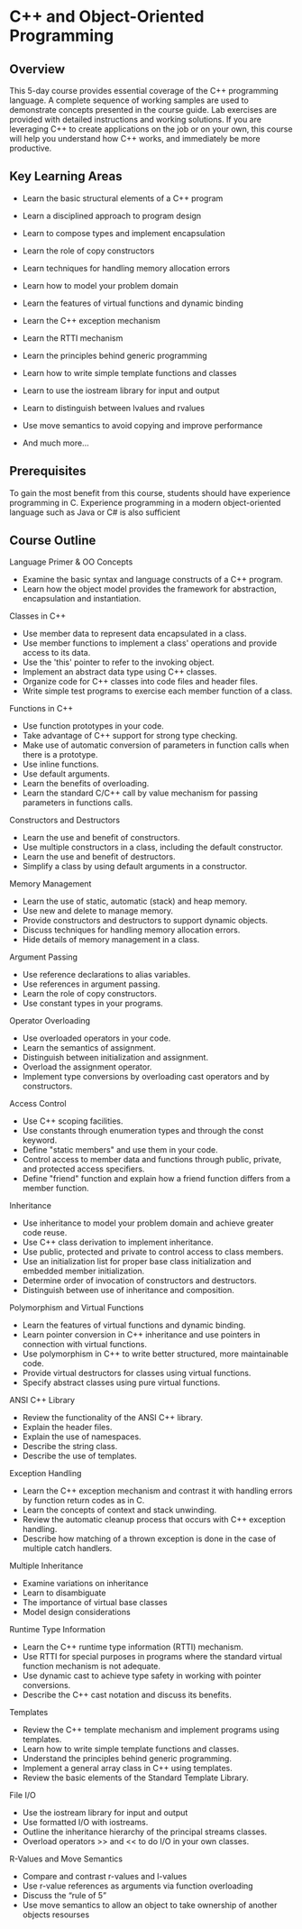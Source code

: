 # C++ and Object-Oriented Programming

## Overview

This 5-day course provides essential coverage of the C++ programming language.  A complete sequence of working samples are used to demonstrate concepts presented in the course guide. Lab exercises are provided with detailed instructions and working solutions. If you are leveraging C++ to create applications on the job or on your own, this course will help you understand how C++ works, and immediately be more productive.

## Key Learning Areas

- Learn the basic structural elements of a C++ program
- Learn a disciplined approach to program design
- Learn to compose types and implement encapsulation
- Learn the role of copy constructors
- Learn techniques for handling memory allocation errors
- Learn how to model your problem domain
- Learn the features of virtual functions and dynamic binding
- Learn the C++ exception mechanism
- Learn the RTTI mechanism
- Learn the principles behind generic programming
- Learn how to write simple template functions and classes
- Learn to use the iostream library for input and output
- Learn to distinguish between lvalues and rvalues
- Use move semantics to avoid copying and improve performance

- And much more...

## Prerequisites

To gain the most benefit from this course, students should have experience programming in C. Experience programming in a modern object-oriented language such as Java or C# is also sufficient

## Course Outline  

Language Primer & OO Concepts
- Examine the basic syntax and language constructs of a C++ program.
- Learn how the object model provides the framework for abstraction, encapsulation and instantiation.

Classes in C++
- Use member data to represent data encapsulated in a   class.
- Use member functions to implement a class' operations and provide access to its data.
- Use the 'this' pointer to refer to the invoking object.
- Implement an abstract data type using C++ classes.
- Organize code for C++ classes into code files and header files.
- Write simple test programs to exercise each member function of a class.

Functions in C++
- Use function prototypes in your code.
- Take advantage of C++ support for strong type checking.
- Make use of automatic conversion of parameters in function calls when there is a prototype.
- Use inline functions.
- Use default arguments.
- Learn the benefits of overloading.
- Learn the standard C/C++ call by value mechanism for passing parameters in functions calls.

Constructors and Destructors
- Learn the use and benefit of constructors.
- Use multiple constructors in a class, including the default constructor.
- Learn the use and benefit of destructors.
- Simplify a class by using default arguments in a constructor.

Memory Management
- Learn the use of static, automatic (stack) and heap memory.
- Use new and delete to manage memory.
- Provide constructors and destructors to support dynamic objects.
- Discuss techniques for handling memory allocation errors.
- Hide details of memory management in a class.

Argument Passing
- Use reference declarations to alias variables.
- Use references in argument passing.
- Learn the role of copy constructors.
- Use constant types in your programs.

Operator Overloading
- Use overloaded operators in your code.
- Learn the semantics of assignment.
- Distinguish between initialization and assignment.
- Overload the assignment operator.
- Implement type conversions by overloading cast operators and by constructors.

Access Control
- Use C++ scoping facilities.
- Use constants through enumeration types and through the const keyword.
- Define "static members" and use them in your code.
- Control access to member data and functions through public, private, and protected access specifiers.
- Define "friend" function and explain how a friend function differs from a member function.

Inheritance
- Use inheritance to model your problem domain and achieve greater code reuse.
- Use C++ class derivation to implement inheritance.
- Use public, protected and private to control access to class members.
- Use an initialization list for proper base class initialization and embedded member initialization.
- Determine order of invocation of constructors and destructors.
- Distinguish between use of inheritance and composition.

Polymorphism and Virtual Functions
- Learn the features of virtual functions and dynamic binding.
- Learn pointer conversion in C++ inheritance and use pointers in connection with virtual functions.
- Use polymorphism in C++ to write better structured, more maintainable code.
- Provide virtual destructors for classes using virtual functions.
- Specify abstract classes using pure virtual functions.

ANSI C++ Library
- Review the functionality of the ANSI C++ library.
- Explain the header files.
- Explain the use of namespaces.
- Describe the string class.
- Describe the use of templates.

Exception Handling
- Learn the C++ exception mechanism and contrast it with handling errors by function return codes as in C.
- Learn the concepts of context and stack unwinding.
- Review the automatic cleanup process that occurs with C++ exception handling.
- Describe how matching of a thrown exception is done in the case of multiple catch handlers.

Multiple Inheritance
 - Examine variations on inheritance
 - Learn to disambiguate
 - The importance of virtual base classes
 - Model design considerations

Runtime Type Information
- Learn the C++ runtime type information (RTTI) mechanism.
- Use RTTI for special purposes in programs where the standard virtual function mechanism is not adequate.
- Use dynamic cast to achieve type safety in working with pointer conversions.
- Describe the C++ cast notation and discuss its benefits.

Templates
- Review the C++ template mechanism and implement programs using templates.
- Learn how to write simple template functions and classes.
- Understand the principles behind generic programming.
- Implement a general array class in C++ using templates.
- Review the basic elements of the Standard Template Library.

File I/O
- Use the iostream library for input and output
- Use formatted I/O with iostreams.
- Outline the inheritance hierarchy of the principal streams classes.
- Overload operators >> and << to do I/O in your own classes.

R-Values and Move Semantics
- Compare and contrast r-values and l-values
- Use r-value references as arguments via function overloading
- Discuss the “rule of 5”
- Use move semantics to allow an object to take ownership of another objects resourses
